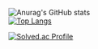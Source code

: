 ![Anurag's GitHub stats](https://github-readme-stats.vercel.app/api?username=ITSTIME1&show_icons=true&theme=rose_pine )<br>
[![Top Langs](https://github-readme-stats.vercel.app/api/top-langs/?username=ITSTIME1&layout=compact&theme=rose_pine)](https://github.com/anuraghazra/github-readme-stats)

[![Solved.ac Profile](http://mazassumnida.wtf/api/v2/generate_badge?boj=itstime0809)](https://solved.ac/itstime0809/)

